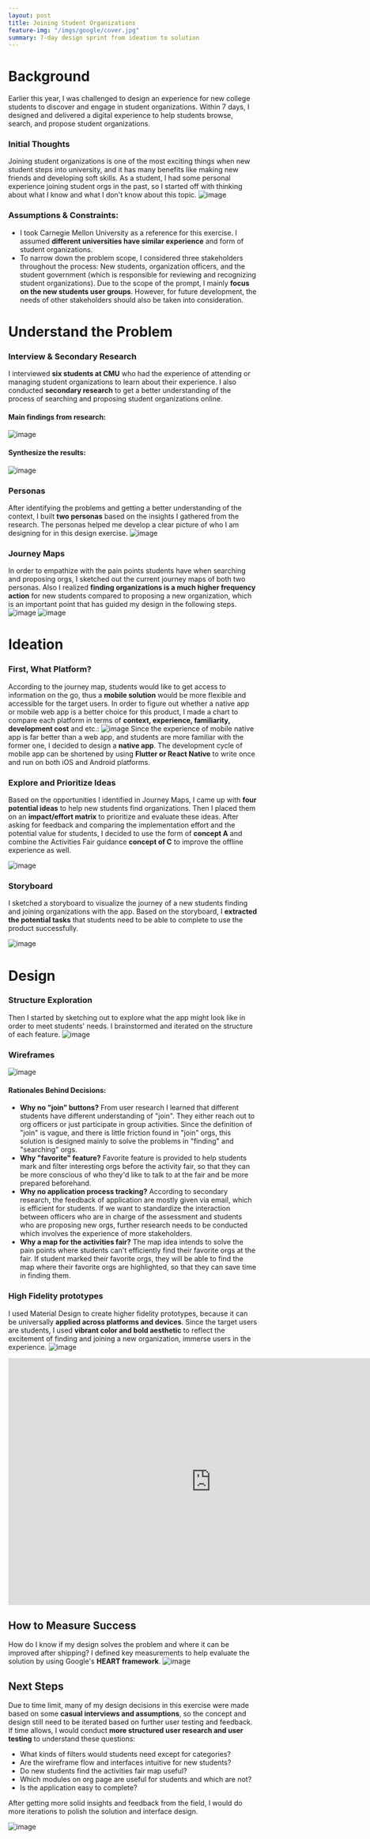 ```yaml
---
layout: post
title: Joining Student Organizations
feature-img: "/imgs/google/cover.jpg"
summary: 7-day design sprint from ideation to solution
---
```

# Background
Earlier this year, I was challenged to design an experience for new college students to discover and engage in student organizations. Within 7 days, I designed and delivered a digital experience to help students browse, search, and propose student organizations.

### Initial Thoughts
Joining student organizations is one of the most exciting things when new student steps into university, and it has many benefits like making new friends and developing soft skills. As a student, I had some personal experience joining student orgs in the past, so I started off with thinking about what I know and what I don't know about this topic.
![image](/imgs/google/initial.jpg)

### Assumptions & Constraints:
- I took Carnegie Mellon University as a reference for this exercise. I assumed **different universities have similar experience** and form of student organizations.
- To narrow down the problem scope, I considered three stakeholders throughout the process: New students, organization officers, and the student government (which is responsible for reviewing and recognizing student organizations). Due to the scope of the prompt, I mainly **focus on the new students user groups**. However, for future development, the needs of other stakeholders should also be taken into consideration.

# Understand the Problem
### Interview & Secondary Research
I interviewed **six students at CMU** who had the experience of attending or managing student organizations to learn about their experience. I also conducted **secondary research** to get a better understanding of the process of searching and proposing student organizations online.

#### Main findings from research:
![image](/imgs/google/research2.jpg)

#### Synthesize the results:
![image](/imgs/google/research1.jpg)


### Personas
After identifying the problems and getting a better understanding of the context, I built **two personas** based on the insights I gathered from the research. The personas helped me develop a clear picture of who I am designing for in this design exercise.
![image](/imgs/google/personas.jpg)

### Journey Maps
In order to empathize with the pain points students have when searching and proposing orgs, I sketched out the current journey maps of both two personas. Also I realized **finding organizations is a much higher frequency action** for new students compared to proposing a new organization, which is an important point that has guided my design in the following steps.
![image](/imgs/google/journey1.jpg)
![image](/imgs/google/journey2.jpg)


# Ideation
### First, What Platform?
According to the journey map, students would like to get access to information on the go, thus a **mobile solution** would be more flexible and accessible for the target users. In order to figure out whether a native app or mobile web app is a better choice for this product, I made a chart to compare each platform in terms of **context, experience, familiarity, development cost** and etc.:
![image](/imgs/google/platform.jpg)
Since the experience of mobile native app is far better than a web app, and students are more familiar with the former one, I decided to design a **native app**. The development cycle of mobile app can be shortened by using **Flutter or React Native** to write once and run on both iOS and Android platforms.

### Explore and Prioritize Ideas
Based on the opportunities I identified in Journey Maps, I came up with **four potential ideas** to help new students find organizations. Then I placed them on an **impact/effort matrix** to prioritize and evaluate these ideas. After asking for feedback and comparing the implementation effort and the potential value for students, I decided to use the form of **concept A** and combine the Activities Fair guidance **concept of C** to improve the offline experience as well.

![image](/imgs/google/ideation.jpg)

### Storyboard
I sketched a storyboard to visualize the journey of a new students finding and joining organizations with the app. Based on the storyboard, I **extracted the potential tasks** that students need to be able to complete to use the product successfully.

![image](/imgs/google/storyboard.jpg)

# Design
### Structure Exploration
Then I started by sketching out to explore what the app might look like in order to meet students' needs. I brainstormed and iterated on the structure of each feature.
![image](/imgs/google/sketch.jpg)

### Wireframes
![image](/imgs/google/wireframe.jpg)

#### Rationales Behind Decisions:
- **Why no "join" buttons?** From user research I learned that different students have different understanding of "join". They either reach out to org officers or just participate in group activities. Since the definition of "join" is vague, and there is little friction found in "join" orgs, this solution is designed mainly to solve the problems in "finding" and "searching" orgs.
- **Why "favorite" feature?** Favorite feature is provided to help students mark and filter interesting orgs before the activity fair, so that they can be more conscious of who they'd like to talk to at the fair and be more prepared beforehand.
- **Why no application process tracking?** According to secondary research, the feedback of application are mostly given via email, which is efficient for students. If we want to standardize the interaction between officers who are in charge of the assessment and students who are proposing new orgs, further research needs to be conducted which involves the experience of more stakeholders.
- **Why a map for the activities fair?** The map idea intends to solve the pain points where students can't efficiently find their favorite orgs at the fair. If student marked their favorite orgs, they will be able to find the map where their favorite orgs are highlighted, so that they can save time in finding them.

### High Fidelity prototypes
I used Material Design to create higher fidelity prototypes, because it can be universally **applied across platforms and devices**. Since the target users are students, I used **vibrant color and bold aesthetic** to reflect the excitement of finding and joining a new organization, immerse users in the experience.
![image](/imgs/google/hi-fi.jpg)
<iframe width="820" height="500" src="https://www.youtube.com/embed/XhIGl9DggRc" frameborder="0" allow="accelerometer; autoplay; encrypted-media; gyroscope; picture-in-picture" allowfullscreen></iframe>

## How to Measure Success
How do I know if my design solves the problem and where it can be improved after shipping? I defined key measurements to help evaluate the solution by using Google's **HEART framework**.
![image](/imgs/google/success.jpg)

## Next Steps
Due to time limit, many of my design decisions in this exercise were made based on some **casual interviews and assumptions**, so the concept and design still need to be iterated based on further user testing and feedback. If time allows, I would conduct **more structured user research and user testing** to understand these questions:
- What kinds of filters would students need except for categories?
- Are the wireframe flow and interfaces intuitive for new students?
- Do new students find the activities fair map useful?
- Which modules on org page are useful for students and which are not?
- Is the application easy to complete?

After getting more solid insights and feedback from the field, I would do more iterations to polish the solution and interface design.

![image](/imgs/google/notebook.jpg)

